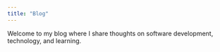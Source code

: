 ```yaml
---
title: "Blog"
---
```


Welcome to my blog where I share thoughts on software development, technology, and learning.
